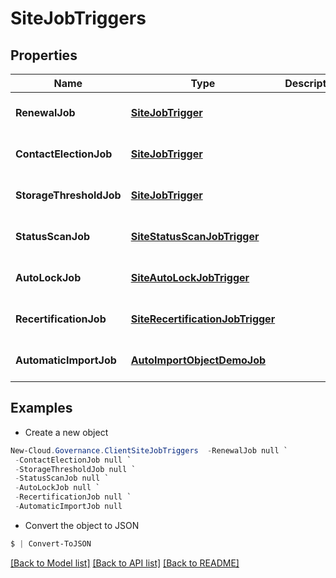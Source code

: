 # SiteJobTriggers
## Properties

Name | Type | Description | Notes
------------ | ------------- | ------------- | -------------
**RenewalJob** | [**SiteJobTrigger**](SiteJobTrigger.md) |  | [optional] [default to null]
**ContactElectionJob** | [**SiteJobTrigger**](SiteJobTrigger.md) |  | [optional] [default to null]
**StorageThresholdJob** | [**SiteJobTrigger**](SiteJobTrigger.md) |  | [optional] [default to null]
**StatusScanJob** | [**SiteStatusScanJobTrigger**](SiteStatusScanJobTrigger.md) |  | [optional] [default to null]
**AutoLockJob** | [**SiteAutoLockJobTrigger**](SiteAutoLockJobTrigger.md) |  | [optional] [default to null]
**RecertificationJob** | [**SiteRecertificationJobTrigger**](SiteRecertificationJobTrigger.md) |  | [optional] [default to null]
**AutomaticImportJob** | [**AutoImportObjectDemoJob**](AutoImportObjectDemoJob.md) |  | [optional] [default to null]

## Examples

- Create a new object
```powershell
New-Cloud.Governance.ClientSiteJobTriggers  -RenewalJob null `
 -ContactElectionJob null `
 -StorageThresholdJob null `
 -StatusScanJob null `
 -AutoLockJob null `
 -RecertificationJob null `
 -AutomaticImportJob null
```

- Convert the object to JSON
```powershell
$ | Convert-ToJSON
```


[[Back to Model list]](../README.md#documentation-for-models) [[Back to API list]](../README.md#documentation-for-api-endpoints) [[Back to README]](../README.md)

